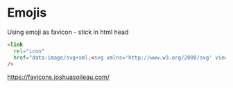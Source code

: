 # Emojis

Using emoji as favicon - stick in html head

```html
<link
  rel="icon"
  href="data:image/svg+xml,<svg xmlns='http://www.w3.org/2000/svg' viewBox='0 0 100 100'><text y='.9em' font-size='90'>🍔</text></svg>"
/>
```
https://favicons.joshuasoileau.com/